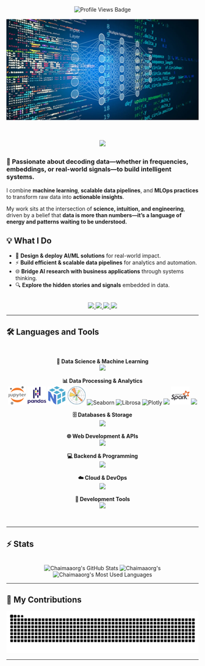 <div align="center">
  <img src="https://komarev.com/ghpvc/?username=Chaimaaorg&style=for-the-badge" alt="Profile Views Badge"/>
</div>
<br>

<img src="https://github.com/Chaimaaorg/Chaimaaorg/blob/main/neural-network-programming-pic.png" alt="Neural Network Programming Picture">

<h1 align="center">
    <img src="https://readme-typing-svg.herokuapp.com/?font=Inter&size=48&center=true&vCenter=true&width=500&height=70&color=4589b9&duration=4000&lines=Hi+There!+👋;+I'm+Chaimaâ+Ourgani!;" />
</h1>

### 🚀 Passionate about decoding data—whether in **frequencies**, **embeddings**, or **real-world signals**—to build intelligent systems.  
I combine **machine learning**, **scalable data pipelines**, and **MLOps practices** to transform raw data into **actionable insights**.  

My work sits at the intersection of **science, intuition, and engineering**, driven by a belief that **data is more than numbers—it’s a language of energy and patterns waiting to be understood.**


## 💡 What I Do
- 🤖 **Design & deploy AI/ML solutions** for real-world impact.  
- ⚡ **Build efficient & scalable data pipelines** for analytics and automation.  
- 🌐 **Bridge AI research with business applications** through systems thinking.  
- 🔍 **Explore the hidden stories and signals** embedded in data.  

<br>

<div align="center">
  <a href="mailto:chaimaa_ourgani@outlook.com">
    <img src="https://img.shields.io/badge/Outlook-333333?style=for-the-badge&logo=microsoftoutlook&logoColor=0078D4" />
  </a>
  <a href="https://www.linkedin.com/in/chaima%C3%A2-ourgani-65a422273/" target="_blank">
    <img src="https://img.shields.io/badge/LinkedIn-0077B5?style=for-the-badge&logo=linkedin&logoColor=white" />
  </a>
  <a href="https://www.kaggle.com/chaimaourgani" target="_blank">
    <img src="https://img.shields.io/badge/Kaggle-20BEFF?style=for-the-badge&logo=kaggle&logoColor=white" />
  </a>
  <a href="https://Chaimaaorg.github.io/portfolio-v2/" target="_blank">
    <img src="https://img.shields.io/badge/Portfolio-FF6F61?style=for-the-badge&logo=aboutdotme&logoColor=white" />
  </a>
</div>
<hr>

## 🛠️ Languages and Tools

<br>
<p align="center">
  <!-- Data Science & Machine Learning -->
  <p align="center">
    <strong>🤖 Data Science & Machine Learning</strong><br>
    <img src="https://skillicons.dev/icons?i=python,r,tensorflow,pytorch,sklearn" />
  </p>
  <!-- Data Processing & Analytics -->
  <p align="center">
    <strong>📊 Data Processing & Analytics</strong><br>
    <img src="https://raw.githubusercontent.com/devicons/devicon/master/icons/jupyter/jupyter-original-wordmark.svg" alt="Jupyter" width="48" height="48" />
    <img src="https://raw.githubusercontent.com/devicons/devicon/master/icons/pandas/pandas-original-wordmark.svg" alt="Pandas" width="48" height="48" />
    <img src="https://raw.githubusercontent.com/devicons/devicon/master/icons/numpy/numpy-original.svg" alt="NumPy" width="48" height="48" />
    <img src="https://raw.githubusercontent.com/devicons/devicon/master/icons/matplotlib/matplotlib-original.svg" alt="Matplotlib" width="48" height="48" />
    <img src="https://seaborn.pydata.org/_images/logo-mark-lightbg.svg" alt="Seaborn" width="48" height="48" />
    <img src="https://librosa.org/doc/latest/_static/librosa_logo_text.svg" alt="Librosa" width="48" height="48" />
    <img src="https://images.plot.ly/logo/new-branding/plotly-logomark.png" alt="Plotly" width="48" height="48" />
    <img src="https://skillicons.dev/icons?i=opencv" />
    <img src="https://raw.githubusercontent.com/devicons/devicon/master/icons/apachespark/apachespark-original-wordmark.svg" alt="Apache Spark" width="48" height="48" />
    <img src="https://skillicons.dev/icons?i=kafka" />
  </p>
  <!-- Databases & Storage -->
  <p align="center">
    <strong>🗄️ Databases & Storage</strong><br>
    <img src="https://skillicons.dev/icons?i=postgres,mongodb,mysql,redis,elasticsearch" />
  </p>
  <!-- Web Development & APIs -->
  <p align="center">
    <strong>🌐 Web Development & APIs</strong><br>
    <img src="https://skillicons.dev/icons?i=html,css,js,react,nodejs,fastapi,flask" />
  </p>
  <!-- Backend & Programming Languages -->
  <p align="center">
    <strong>💻 Backend & Programming</strong><br>
    <img src="https://skillicons.dev/icons?i=java,cpp,cs,scala,spring,dotnet,dart,php" />
  </p>
  <!-- Cloud & DevOps -->
  <p align="center">
    <strong>☁️ Cloud & DevOps</strong><br>
    <img src="https://skillicons.dev/icons?i=aws,gcp,azure,docker,kubernetes,openshift,jenkins" />
  </p>
  <!-- Development Tools -->
  <p align="center">
    <strong>🔧 Development Tools</strong><br>
    <img src="https://skillicons.dev/icons?i=git,github,gitlab,vscode,pycharm,postman,figma" />
  </p>
  <br>
</p>
<hr>

## ⚡️ Stats

<br>

<div align=center>
  <img width=390 src="https://github-readme-stats.vercel.app/api?username=Chaimaaorg&theme=transparent&count_private=true&show_icons=true&rank_icon=github&locale=en" alt="Chaimaaorg's GitHub Stats" />
  <img width=390 src="https://github-readme-streak-stats.herokuapp.com/?user=Chaimaaorg&theme=transparent&count_private=true&border_radius=10&locale=en" alt="Chaimaaorg's" />
  <img width=325 src="https://github-readme-stats.vercel.app/api/top-langs?username=Chaimaaorg&theme=transparent&layout=donut&hide=css&langs_count=8&border_radius=10&show_icons=true&locale=en" alt="Chaimaaorg's Most Used Languages" />
</div>

<hr>

## 🐍 My Contributions

<div align="center">
  <picture>
    <source media="(prefers-color-scheme: dark)" srcset="https://raw.githubusercontent.com/Chaimaaorg/Chaimaaorg/output/github-contribution-grid-snake-dark.svg" />
    <source media="(prefers-color-scheme: light)" srcset="https://raw.githubusercontent.com/Chaimaaorg/Chaimaaorg/output/github-contribution-grid-snake.svg" />
    <img alt="github-snake" src="https://raw.githubusercontent.com/Chaimaaorg/Chaimaaorg/output/github-contribution-grid-snake.svg" />
  </picture>
</div>

<hr>
